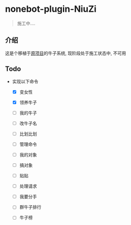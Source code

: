 # nonebot-plugin-NiuZi

> 施工中....

## 介绍

这是个移植于[原项目](https://github.com/Micalhl/NiuZi)的牛子系统, 现阶段处于施工状态中, 不可用

## Todo

- 实现以下命令
	- [x] 变女性
	- [x] 领养牛子
	- [ ] 我的牛子
	- [ ] 改牛子名
	- [ ] 比划比划
	- [ ] 管理命令
	- [ ] 我的对象
	- [ ] 搞对象
	- [ ] 贴贴
	- [ ] 处理请求
	- [ ] 我要分手
	- [ ] 群牛子排行
	- [ ] 牛子榜



